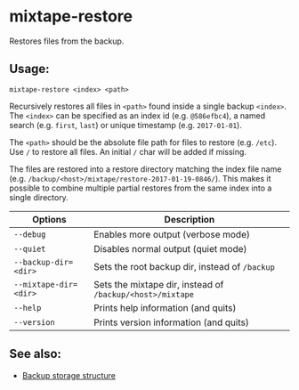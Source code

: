# mixtape-restore

Restores files from the backup.


## Usage:

    mixtape-restore <index> <path>

Recursively restores all files in `<path>` found inside a single backup
`<index>`. The `<index>` can be specified as an index id (e.g.
`@586efbc4`), a named search (e.g. `first`, `last`) or unique timestamp
(e.g. `2017-01-01`).

The `<path>` should be the absolute file path for files to restore (e.g.
`/etc`). Use `/` to restore all files. An initial `/` char will be added if
missing.

The files are restored into a restore directory matching the index file
name (e.g. `/backup/<host>/mixtape/restore-2017-01-19-0846/`). This makes
it possible to combine multiple partial restores from the same index into a
single directory.

| Options               | Description                                               |
| --------------------- | --------------------------------------------------------- |
| `--debug`             | Enables more output (verbose mode)                        |
| `--quiet`             | Disables normal output (quiet mode)                       |
| `--backup-dir=<dir>`  | Sets the root backup dir, instead of `/backup`            |
| `--mixtape-dir=<dir>` | Sets the mixtape dir, instead of `/backup/<host>/mixtape` |
| `--help`              | Prints help information (and quits)                       |
| `--version`           | Prints version information (and quits)                    |


## See also:

* [Backup storage structure](storage.md)
